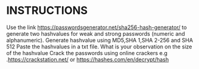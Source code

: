 # INSTRUCTIONS

Use the link https://passwordsgenerator.net/sha256-hash-generator/  to generate two  hashvalues for weak and strong passwords (numeric and alphanumeric).
Generate hashvalue using MD5,SHA 1,SHA 2-256 and SHA 512
Paste the hashvalues in a txt file.
What is your observation on the size of the hashvalue
Crack the passwords using online crackers e.g .https://crackstation.net/  or https://hashes.com/en/decrypt/hash
